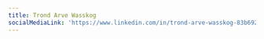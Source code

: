 ```yaml
---
title: Trond Arve Wasskog
socialMediaLink: 'https://www.linkedin.com/in/trond-arve-wasskog-83b692/'
---
```


